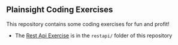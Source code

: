 ## Plainsight Coding Exercises
This repository contains some coding exercises for fun and profit!

- The [Rest Api Exercise](restapi/readme.md) is in the `restapi/` folder of this repository

